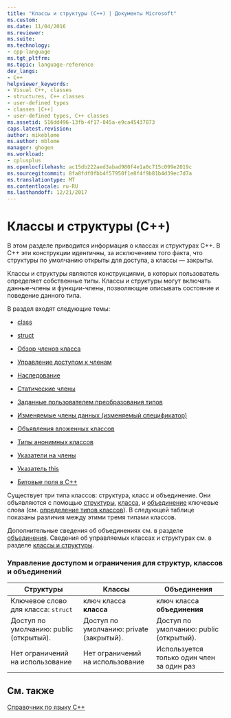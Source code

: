 ```yaml
---
title: "Классы и структуры (C++) | Документы Microsoft"
ms.custom: 
ms.date: 11/04/2016
ms.reviewer: 
ms.suite: 
ms.technology:
- cpp-language
ms.tgt_pltfrm: 
ms.topic: language-reference
dev_langs:
- C++
helpviewer_keywords:
- Visual C++, classes
- structures, C++ classes
- user-defined types
- classes [C++]
- user-defined types, C++ classes
ms.assetid: 516dd496-13fb-4f17-845a-e9ca45437873
caps.latest.revision: 
author: mikeblome
ms.author: mblome
manager: ghogen
ms.workload:
- cplusplus
ms.openlocfilehash: ac15db222aed3abad980f4e1a0c715c099e2019c
ms.sourcegitcommit: 8fa8fdf0fbb4f57950f1e8f4f9b81b4d39ec7d7a
ms.translationtype: MT
ms.contentlocale: ru-RU
ms.lasthandoff: 12/21/2017
---
```

# <a name="classes-and-structs-c"></a>Классы и структуры (C++)
В этом разделе приводится информация о классах и структурах C++. В C++ эти конструкции идентичны, за исключением того факта, что структуры по умолчанию открыты для доступа, а классы — закрыты.  
  
 Классы и структуры являются конструкциями, в которых пользователь определяет собственные типы. Классы и структуры могут включать данные-члены и функции-члены, позволяющие описывать состояние и поведение данного типа.  
  
 В раздел входят следующие темы:  
  
-   [class](../cpp/class-cpp.md)  
  
-   [struct](../cpp/struct-cpp.md)  
  
-   [Обзор членов класса](../cpp/class-member-overview.md)  
  
-   [Управление доступом к членам](../cpp/member-access-control-cpp.md)  
  
-   [Наследование](../cpp/inheritance-cpp.md)  
  
-   [Статические члены](../cpp/static-members-cpp.md)  
  
-   [Заданные пользователем преобразования типов](../cpp/user-defined-type-conversions-cpp.md)  
  
-   [Изменяемые члены данных (изменяемый спецификатор)](../cpp/mutable-data-members-cpp.md)  
  
-   [Объявления вложенных классов](../cpp/nested-class-declarations.md)  
  
-   [Типы анонимных классов](../cpp/anonymous-class-types.md)  
  
-   [Указатели на члены](../cpp/pointers-to-members.md)  
  
-   [Указатель this](../cpp/this-pointer.md)  
  
-   [Битовые поля в C++](../cpp/cpp-bit-fields.md)  
  
 Существует три типа классов: структура, класс и объединение. Они объявляются с помощью [структуры](../cpp/struct-cpp.md), [класса](../cpp/class-cpp.md), и [объединение](../cpp/unions.md) ключевые слова (см. [определение типов классов](http://msdn.microsoft.com/en-us/e8c65425-0f3a-4dca-afc2-418c3b1e57da)). В следующей таблице показаны различия между этими тремя типами классов.  
  
 Дополнительные сведения об объединениях см. в разделе [объединения](../cpp/unions.md). Сведения об управляемых классах и структурах см. в разделе [классы и структуры](../windows/classes-and-structs-cpp-component-extensions.md).  
  
### <a name="access-control-and-constraints-of-structures-classes-and-unions"></a>Управление доступом и ограничения для структур, классов и объединений  
  
|Структуры|Классы|Объединения|  
|----------------|-------------|------------|  
|Ключевое слово для класса: `struct`|ключ класса **класса**|ключ класса **объединения**|  
|Доступ по умолчанию: public (открытый).|Доступ по умолчанию: private (закрытый).|Доступ по умолчанию: public (открытый).|  
|Нет ограничений на использование|Нет ограничений на использование|Используется только один член за один раз|  
  
## <a name="see-also"></a>См. также  
 [Справочник по языку C++](../cpp/cpp-language-reference.md)